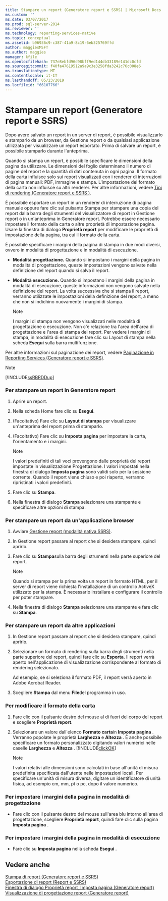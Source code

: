 ```yaml
---
title: Stampare un report (Generatore report e SSRS) | Microsoft Docs
ms.custom: ''
ms.date: 03/07/2017
ms.prod: sql-server-2014
ms.reviewer: ''
ms.technology: reporting-services-native
ms.topic: conceptual
ms.assetid: b96936c9-c387-41a9-8c19-6eb325769ffd
author: maggiesMSFT
ms.author: maggies
manager: kfile
ms.openlocfilehash: 737e8ebfd96d98bff9ed144db33189e141dc0cfd
ms.sourcegitcommit: f40fa47619512a9a9c3e3258fda3242c76c008e6
ms.translationtype: MT
ms.contentlocale: it-IT
ms.lasthandoff: 05/23/2019
ms.locfileid: "66107766"
---
```

# <a name="print-a-report-report-builder-and-ssrs"></a>Stampare un report (Generatore report e SSRS)
  Dopo avere salvato un report in un server di report, è possibile visualizzarlo e stamparlo da un browser, da Gestione report o da qualsiasi applicazione utilizzata per visualizzare un report esportato. Prima di salvare un report, è possibile stamparlo durante l'anteprima.  
  
 Quando si stampa un report, è possibile specificare le dimensioni della pagina da utilizzare. Le dimensioni del foglio determinano il numero di pagine del report e la quantità di dati contenuta in ogni pagina. Il formato della carta influisce solo sui report visualizzati con i renderer di interruzioni di pagina manuali: PDF, immagine e stampa. L'impostazione del formato della carta non influisce su altri renderer. Per altre informazioni, vedere [Tipi di rendering  &#40;Generatore report e SSRS &#41;](../report-design/rendering-behaviors-report-builder-and-ssrs.md).  
  
 È possibile esportare un report in un renderer di interruzione di pagina manuale oppure fare clic sul pulsante Stampa per stampare una copia del report dalla barra degli strumenti del visualizzatore di report in Gestione report o in un'anteprima in Generatore report. Potrebbe essere necessario impostare il formato della carta o altre proprietà di impostazione pagina. Usare la finestra di dialogo **Proprietà report** per modificare le proprietà di impostazione della pagina, tra cui il formato della carta.  
  
 È possibile specificare i margini della pagina di stampa in due modi diversi, ovvero in modalità di progettazione e in modalità di esecuzione.  
  
-   **Modalità progettazione.** Quando si impostano i margini della pagina in modalità di progettazione, queste impostazioni vengono salvate nella definizione del report quando si salva il report.  
  
-   **Modalità esecuzione.** Quando si impostano i margini della pagina in modalità di esecuzione, queste informazioni non vengono salvate nella definizione del report. La volta successiva che si stampa il report, verranno utilizzate le impostazioni della definizione del report, a meno che non si indichino nuovamente i margini di stampa.  
  
    > [!NOTE]  
    >  I margini di stampa non vengono visualizzati nelle modalità di progettazione o esecuzione. Non c'è relazione tra l'area dell'area di progettazione e l'area di stampa del report. Per vedere i margini di stampa, in modalità di esecuzione fare clic su Layout di stampa nella scheda **Esegui** sulla barra multifunzione.  
  
 Per altre informazioni sul paginazione dei report, vedere [Paginazione in Reporting Services &#40;Generatore report e SSRS&#41;](../report-design/pagination-in-reporting-services-report-builder-and-ssrs.md).  
  
> [!NOTE]  
>  [!INCLUDE[ssRBRDDup](../../includes/ssrbrddup-md.md)]  
  
### <a name="to-print-a-report-in-report-builder"></a>Per stampare un report in Generatore report  
  
1.  Aprire un report.  
  
2.  Nella scheda Home fare clic su **Esegui**.  
  
3.  (Facoltativo) Fare clic su **Layout di stampa** per visualizzare un'anteprima del report prima di stamparlo.  
  
4.  (Facoltativo) Fare clic su **Imposta pagina** per impostare la carta, l'orientamento e i margini.  
  
    > [!NOTE]  
    >  I valori predefiniti di tali voci provengono dalle proprietà del report impostate in visualizzazione Progettazione. I valori impostati nella finestra di dialogo **Imposta pagina** sono validi solo per la sessione corrente. Quando il report viene chiuso e poi riaperto, verranno ripristinati i valori predefiniti.  
  
5.  Fare clic su **Stampa**.  
  
6.  Nella finestra di dialogo **Stampa** selezionare una stampante e specificare altre opzioni di stampa.  
  
### <a name="to-print-a-report-from-a-web-browser-application"></a>Per stampare un report da un'applicazione browser  
  
1.  Avviare [Gestione report &#40;modalità nativa SSRS&#41;](../report-manager-ssrs-native-mode.md).  
  
2.  In Gestione report passare al report che si desidera stampare, quindi aprirlo.  
  
3.  Fare clic su **Stampa**sulla barra degli strumenti nella parte superiore del report.  
  
    > [!NOTE]  
    >  Quando si stampa per la prima volta un report in formato HTML, per il server di report viene richiesta l'installazione di un controllo ActiveX utilizzato per la stampa. È necessario installare e configurare il controllo per poter stampare.  
  
4.  Nella finestra di dialogo **Stampa** selezionare una stampante e fare clic su **Stampa**.  
  
### <a name="to-print-a-report-from-other-applications"></a>Per stampare un report da altre applicazioni  
  
1.  In Gestione report passare al report che si desidera stampare, quindi aprirlo.  
  
2.  Selezionare un formato di rendering sulla barra degli strumenti nella parte superiore del report, quindi fare clic su **Esporta**. Il report verrà aperto nell'applicazione di visualizzazione corrispondente al formato di rendering selezionato.  
  
     Ad esempio, se si seleziona il formato PDF, il report verrà aperto in Adobe Acrobat Reader.  
  
3.  Scegliere **Stampa** dal menu **File**del programma in uso.  
  
### <a name="to-change-paper-size"></a>Per modificare il formato della carta  
  
1.  Fare clic con il pulsante destro del mouse al di fuori del corpo del report e scegliere **Proprietà report**.  
  
2.  Selezionare un valore dall'elenco **Formato carta**in **Imposta pagina** . Verranno popolate le proprietà **Larghezza** e **Altezza** . È anche possibile specificare un formato personalizzato digitando valori numerici nelle caselle **Larghezza** e **Altezza** . [!INCLUDE[clickOK](../../includes/clickok-md.md)]  
  
    > [!NOTE]  
    >  I valori relativi alle dimensioni sono calcolati in base all'unità di misura predefinita specificata dall'utente nelle impostazioni locali. Per specificare un'unità di misura diversa, digitare un identificatore di unità fisica, ad esempio cm, mm, pt o pc, dopo il valore numerico.  
  
### <a name="to-set-page-margins-in-design-mode"></a>Per impostare i margini della pagina in modalità di progettazione  
  
-   Fare clic con il pulsante destro del mouse sull'area blu intorno all'area di progettazione, scegliere **Proprietà report**, quindi fare clic sulla pagina **Imposta pagina** .  
  
### <a name="to-set-page-margins-in-run-mode"></a>Per impostare i margini della pagina in modalità di esecuzione  
  
-   Fare clic su **Imposta pagina** nella scheda **Esegui** .  
  
## <a name="see-also"></a>Vedere anche  
 [Stampa di report &#40;Generatore report e SSRS&#41;](print-reports-report-builder-and-ssrs.md)   
 [Esportazione di report &#40;Report e SSRS&#41;](export-reports-report-builder-and-ssrs.md)   
 [Finestra di dialogo Proprietà report, Imposta pagina &#40;Generatore report&#41;](../report-properties-dialog-box-page-setup-report-builder.md)   
 [Visualizzazione di progettazione report &#40;Generatore report&#41;](report-design-view-report-builder.md)  
  
  
